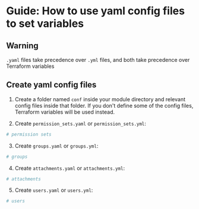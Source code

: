 # Guide: How to use yaml config files to set variables

## Warning

`.yaml` files take precedence over `.yml` files, and both take precedence over Terraform variables

## Create yaml config files

1. Create a folder named `conf` inside your module directory and relevant config files inside that folder. If you don't define some of the config files, Terraform variables will be used instead.

2. Create `permission_sets.yaml` or `permission_sets.yml`:

```yaml
# permission sets
```

3. Create `groups.yaml` or `groups.yml`:

```yaml
# groups
```

4. Create `attachments.yaml` or `attachments.yml`:

```yaml
# attachments
```

5. Create `users.yaml` or `users.yml`:

```yaml
# users
```
